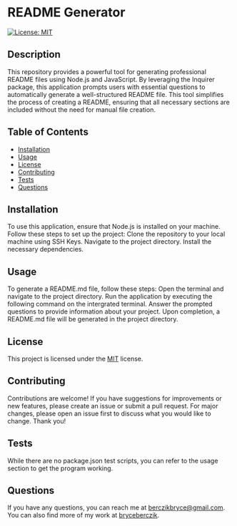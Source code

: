 
# README Generator

[![License: MIT](https://img.shields.io/badge/License-MIT-yellow.svg)](https://opensource.org/licenses/MIT)

## Description
This repository provides a powerful tool for generating professional README files using Node.js and JavaScript. By leveraging the Inquirer package, this application prompts users with essential questions to automatically generate a well-structured README file. This tool simplifies the process of creating a README, ensuring that all necessary sections are included without the need for manual file creation.

## Table of Contents
- [Installation](#installation)
- [Usage](#usage)
- [License](#license)
- [Contributing](#contributing)
- [Tests](#tests)
- [Questions](#questions)

## Installation
To use this application, ensure that Node.js is installed on your machine. Follow these steps to set up the project: Clone the repository to your local machine using SSH Keys. Navigate to the project directory. Install the necessary dependencies.

## Usage
To generate a README.md file, follow these steps: Open the terminal and navigate to the project directory. Run the application by executing the following command on the intergrated terminal. Answer the prompted questions to provide information about your project.  Upon completion, a README.md file will be generated in the project directory.

## License
This project is licensed under the [MIT](https://opensource.org/licenses/MIT) license.

## Contributing
Contributions are welcome! If you have suggestions for improvements or new features, please create an issue or submit a pull request. For major changes, please open an issue first to discuss what you would like to change. Thank you!

## Tests
While there are no package.json test scripts, you can refer to the usage section to get the program working.

## Questions
If you have any questions, you can reach me at [berczikbryce@gmail.com](mailto:berczikbryce@gmail.com). You can also find more of my work at [bryceberczik](https://github.com/bryceberczik).
